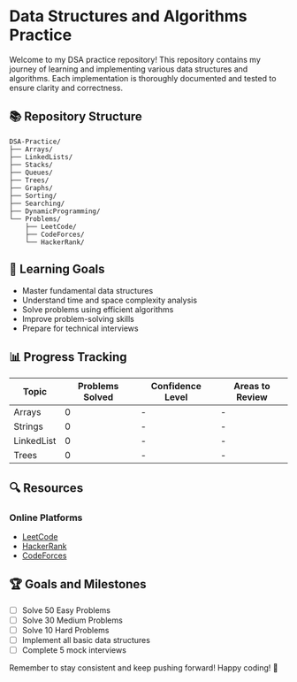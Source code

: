 # Data Structures and Algorithms Practice

Welcome to my DSA practice repository! This repository contains my journey of learning and implementing various data structures and algorithms. Each implementation is thoroughly documented and tested to ensure clarity and correctness.

## 📚 Repository Structure

```
DSA-Practice/
├── Arrays/
├── LinkedLists/
├── Stacks/
├── Queues/
├── Trees/
├── Graphs/
├── Sorting/
├── Searching/
├── DynamicProgramming/
└── Problems/
    ├── LeetCode/
    ├── CodeForces/
    └── HackerRank/
```

## 🎯 Learning Goals

- Master fundamental data structures
- Understand time and space complexity analysis
- Solve problems using efficient algorithms
- Improve problem-solving skills
- Prepare for technical interviews



## 📊 Progress Tracking

| Topic | Problems Solved | Confidence Level | Areas to Review |
|-------|----------------|------------------|-----------------|
| Arrays | 0 | - | - |
| Strings | 0 | - | - |
| LinkedList | 0 | - | - |
| Trees | 0 | - | - |

## 🔍 Resources

### Online Platforms
- [LeetCode](https://leetcode.com/)
- [HackerRank](https://www.hackerrank.com/)
- [CodeForces](https://codeforces.com/)

## 🏆 Goals and Milestones

- [ ] Solve 50 Easy Problems
- [ ] Solve 30 Medium Problems
- [ ] Solve 10 Hard Problems
- [ ] Implement all basic data structures
- [ ] Complete 5 mock interviews

Remember to stay consistent and keep pushing forward! Happy coding! 🚀
